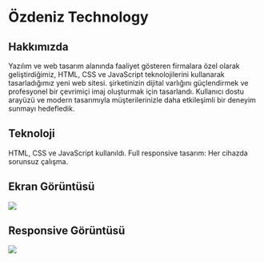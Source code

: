 
<h1> Özdeniz Technology</h1>

<h2> Hakkımızda </h2>

Yazılım ve web tasarım alanında faaliyet gösteren firmalara özel olarak geliştirdiğimiz, HTML, CSS ve JavaScript teknolojilerini kullanarak tasarladığımız yeni web sitesi.
şirketinizin dijital varlığını güçlendirmek ve profesyonel bir çevrimiçi imaj oluşturmak için tasarlandı. Kullanıcı dostu arayüzü ve modern tasarımıyla müşterilerinizle daha etkileşimli bir deneyim sunmayı hedefledik.

<h2> Teknoloji </h2>

HTML, CSS ve JavaScript kullanıldı.
Full responsive tasarım: Her cihazda sorunsuz çalışma.

<h2> Ekran Görüntüsü </h2>

![](tech.gif)

<h2> Responsive Görüntüsü </h2>

![](responsive.gif)